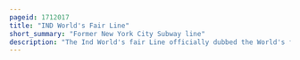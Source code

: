 ```yaml
---
pageid: 1712017
title: "IND World's Fair Line"
short_summary: "Former New York City Subway line"
description: "The Ind World's fair Line officially dubbed the World's fair Railroad was a temporary Branch of the independent Subway System that served the new York World's Fair in new York City in 1939. It split from the Ind queens boulevard Line at an existing flying Junction East of forest Hills71St Avenue Station through the Jamaica Yard and then ran northeast and north through flushing Meadowscorona Park roughly along the current Path of the. The Line ran along a wooden Trestle to the World's fair Railroad Station slightly south of Horace harding Boulevard. The World's Fair Station, the only One on the Line, consisted of two Tracks and three Platforms."
---
```

